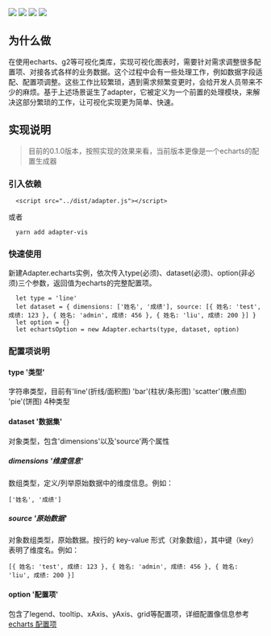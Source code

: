 ![](https://travis-ci.com/wupeiwen/adapter.svg?branch=master)
[![](https://img.shields.io/npm/v/adapter-vis.svg)](https://www.npmjs.com/package/adapter-vis)
![](https://img.shields.io/bundlephobia/min/vadapter-vis.svg)
![](https://img.shields.io/npm/dt/adapter-vis.svg)
## 为什么做
在使用echarts、g2等可视化类库，实现可视化图表时，需要针对需求调整很多配置项、对接各式各样的业务数据。这个过程中会有一些处理工作，例如数据字段适配、配置项调整。这些工作比较繁琐，遇到需求频繁变更时，会给开发人员带来不少的麻烦。基于上述场景诞生了adapter，它被定义为一个前置的处理模块，来解决这部分繁琐的工作，让可视化实现更为简单、快速。
## 实现说明
> 目前的0.1.0版本，按照实现的效果来看，当前版本更像是一个echarts的配置生成器
### 引入依赖
```
  <script src="../dist/adapter.js"></script>
```
或者
```
  yarn add adapter-vis
```
### 快速使用
新建Adapter.echarts实例，依次传入type(必须)、dataset(必须)、option(非必须)三个参数，返回值为echarts的完整配置项。
```
  let type = 'line'
  let dataset = { dimensions: ['姓名', '成绩'], source: [{ 姓名: 'test', 成绩: 123 }, { 姓名: 'admin', 成绩: 456 }, { 姓名: 'liu', 成绩: 200 }] }
  let option = {}
  let echartsOption = new Adapter.echarts(type, dataset, option)
```
### 配置项说明
#### type '类型'
字符串类型，目前有'line'(折线/面积图) 'bar'(柱状/条形图) 'scatter'(散点图) 'pie'(饼图) 4种类型
#### dataset '数据集'
对象类型，包含'dimensions'以及'source'两个属性
##### dimensions '维度信息'
数组类型，定义/列举原始数据中的维度信息。例如：
```
['姓名', '成绩']
```
##### source '原始数据'
对象数组类型，原始数据。按行的 key-value 形式（对象数组），其中键（key）表明了维度名。例如：
```
[{ 姓名: 'test', 成绩: 123 }, { 姓名: 'admin', 成绩: 456 }, { 姓名: 'liu', 成绩: 200 }]
```
#### option '配置项'
包含了legend、tooltip、xAxis、yAxis、grid等配置项，详细配置像信息参考[echarts 配置项](https://www.echartsjs.com/option.html)
